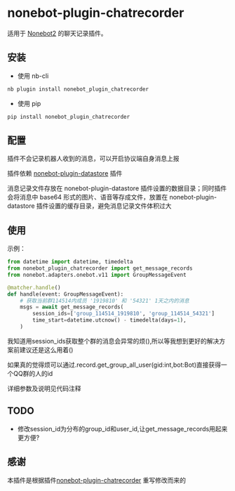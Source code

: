 # nonebot-plugin-chatrecorder

适用于 [Nonebot2](https://github.com/nonebot/nonebot2) 的聊天记录插件。

## 安装

- 使用 nb-cli

```cmd
nb plugin install nonebot_plugin_chatrecorder
```

- 使用 pip

```cmd
pip install nonebot_plugin_chatrecorder
```

## 配置

插件不会记录机器人收到的消息，可以开启协议端自身消息上报

插件依赖 [nonebot-plugin-datastore](https://github.com/he0119/nonebot-plugin-datastore) 插件

消息记录文件存放在 nonebot-plugin-datastore 插件设置的数据目录；同时插件会将消息中 base64 形式的图片、语音等存成文件，放置在 nonebot-plugin-datastore 插件设置的缓存目录，避免消息记录文件体积过大

## 使用

示例：

```python
from datetime import datetime, timedelta
from nonebot_plugin_chatrecorder import get_message_records
from nonebot.adapters.onebot.v11 import GroupMessageEvent

@matcher.handle()
def handle(event: GroupMessageEvent):
    # 获取当前群114514内成员 '1919810' 和 '54321' 1天之内的消息
    msgs = await get_message_records(
        session_ids=['group_114514_1919810', 'group_114514_54321']
        time_start=datetime.utcnow() - timedelta(days=1),
    )
```

我知道用session_ids获取整个群的消息会异常的烦(),所以等我想到更好的解决方案前建议还是这么用着()

如果真的觉得烦可以通过.record.get_group_all_user(gid:int,bot:Bot)直接获得一个QQ群的人的id

详细参数及说明见代码注释

## TODO

- 修改session_id为分布的group_id和user_id,让get_message_records用起来更方便?

## 感谢

本插件是根据插件[nonebot-plugin-chatrecorder](https://github.com/he0119/nonebot-plugin-chatrecorder) 重写修改而来的
